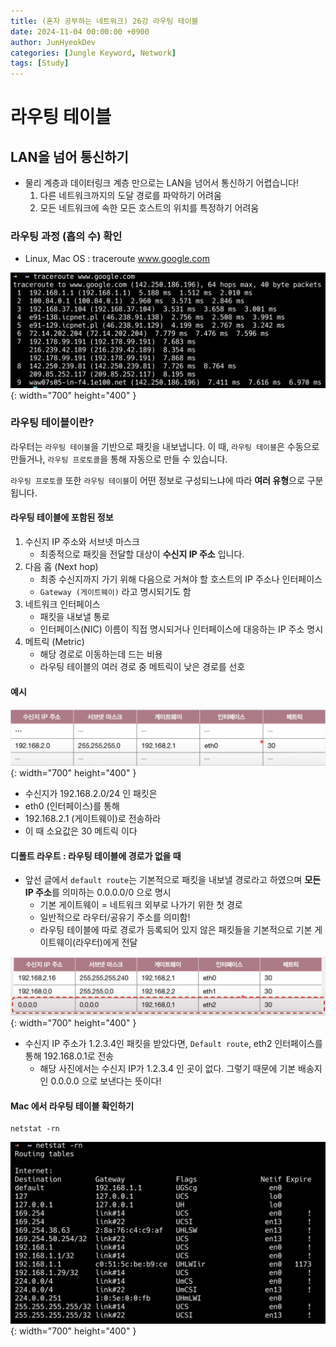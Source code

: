 ```yaml
---
title: (혼자 공부하는 네트워크) 26강 라우팅 테이블
date: 2024-11-04 00:00:00 +0900
author: JunHyeokDev
categories: [Jungle Keyword, Network]
tags: [Study]
---
```


# 라우팅 테이블

## LAN을 넘어 통신하기

- 물리 계층과 데이터링크 계층 만으로는 LAN을 넘어서 통신하기 어렵습니다!
    1. 다른 네트워크까지의 도달 경로를 파악하기 어려움
    2. 모든 네트워크에 속한 모든 호스트의 위치를 특정하기 어려움

### 라우팅 과정 (홉의 수) 확인

- Linux, Mac OS : traceroute www.google.com

![Desktop View](/assets/Network/traceroute.png){: width="700" height="400" }

### 라우팅 테이블이란?

라우터는 `라우팅 테이블`을 기반으로 패킷을 내보냅니다. 이 때, `라우팅 테이블`은 수동으로 만들거나, `라우팅 프로토콜`을 통해 자동으로 만들 수 있습니다.

`라우팅 프로토콜` 또한 `라우팅 테이블`이 어떤 정보로 구성되느냐에 따라 **여러 유형**으로 구분됩니다.

#### 라우팅 테이블에 포함된 정보

1. 수신지 IP 주소와 서브넷 마스크
    - 최종적으로 패킷을 전달할 대상이 **수신지 IP 주소** 입니다.
2. 다음 홉 (Next hop)
    - 최종 수신지까지 가기 위해 다음으로 거쳐야 할 호스트의 IP 주소나 인터페이스
    - `Gateway (게이트웨이)` 라고 명시되기도 함
3. 네트워크 인터페이스
    - 패킷을 내보낼 통로
    - 인터페이스(NIC) 이름이 직접 명시되거나 인터페이스에 대응하는 IP 주소 명시
4. 메트릭 (Metric)
    - 해당 경로로 이동하는데 드는 비용
    - 라우팅 테이블의 여러 경로 중 메트릭이 낮은 경로를 선호

#### 예시

![Desktop View](/assets/Network/routing_table_info.png){: width="700" height="400" }

- 수신지가 192.168.2.0/24 인 패킷은
- eth0 (인터페이스)를 통해
- 192.168.2.1 (게이트웨이)로 전송하라
- 이 때 소요값은 30 메트릭 이다

#### 디폴트 라우트 : 라우팅 테이블에 경로가 없을 때

- 앞선 글에서 `default route`는 기본적으로 패킷을 내보낼 경로라고 하였으며 **모든 IP 주소**를 의미하는 0.0.0.0/0 으로 명시
    - 기본 게이트웨이 = 네트워크 외부로 나가기 위한 첫 경로
    - 일반적으로 라우터/공유기 주소를 의미함!
    - 라우팅 테이블에 따로 경로가 등록되어 있지 않은 패킷들을 기본적으로 기본 게이트웨이(라우터)에게 전달

![Desktop View](/assets/Network/default_route.png){: width="700" height="400" }

- 수신지 IP 주소가 1.2.3.4인 패킷을 받았다면, `Default route`, eth2 인터페이스를 통해 192.168.0.1로 전송
    - 해당 사진에서는 수신지 IP가 1.2.3.4 인 곳이 없다. 그렇기 때문에 기본 배송지인 0.0.0.0 으로 보낸다는 뜻이다!

#### Mac 에서 라우팅 테이블 확인하기

```
netstat -rn
```

![Desktop View](/assets/Network/routing_table_cmd.png){: width="700" height="400" }